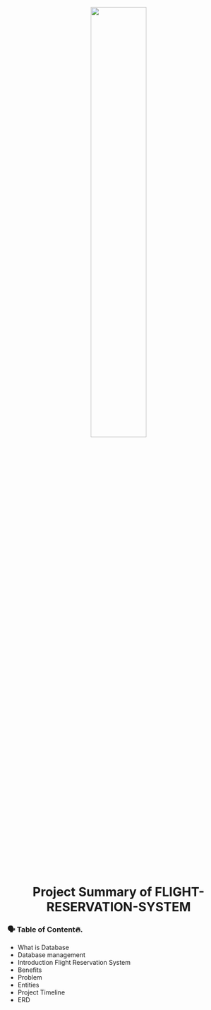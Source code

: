 <p align="center">
        <img src="https://www.freepnglogos.com/uploads/plane-png/plane-png-flights-airlines-msp-airport-1.png" width="50%" >
</p>

<h1 align="center"> Project Summary of FLIGHT-RESERVATION-SYSTEM</h1>

### 🗣 Table of Content🔥.
- What is Database
- Database management
- Introduction Flight Reservation System
- Benefits
- Problem	
- Entities
- Project Timeline
- ERD


